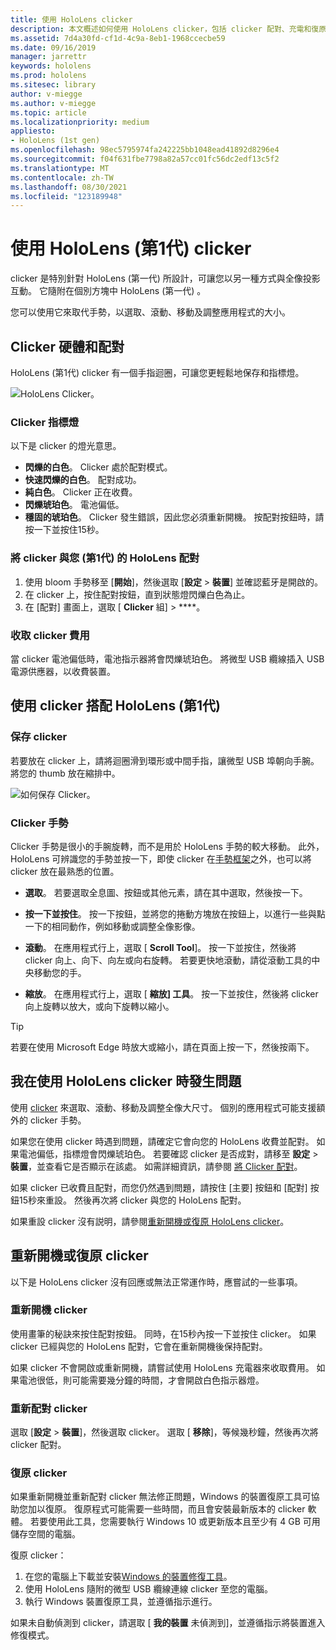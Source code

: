 ```yaml
---
title: 使用 HoloLens clicker
description: 本文概述如何使用 HoloLens clicker，包括 clicker 配對、充電和復原。
ms.assetid: 7d4a30fd-cf1d-4c9a-8eb1-1968ccecbe59
ms.date: 09/16/2019
manager: jarrettr
keywords: hololens
ms.prod: hololens
ms.sitesec: library
author: v-miegge
ms.author: v-miegge
ms.topic: article
ms.localizationpriority: medium
appliesto:
- HoloLens (1st gen)
ms.openlocfilehash: 98ec5795974fa242225bb1048ead41892d8296e4
ms.sourcegitcommit: f04f631fbe7798a82a57cc01fc56dc2edf13c5f2
ms.translationtype: MT
ms.contentlocale: zh-TW
ms.lasthandoff: 08/30/2021
ms.locfileid: "123189948"
---
```

# <a name="use-the-hololens-1st-gen-clicker"></a>使用 HoloLens (第1代) clicker

clicker 是特別針對 HoloLens (第一代) 所設計，可讓您以另一種方式與全像投影互動。 它隨附在個別方塊中 HoloLens (第一代) 。

您可以使用它來取代手勢，以選取、滾動、移動及調整應用程式的大小。

## <a name="clicker-hardware-and-pairing"></a>Clicker 硬體和配對

HoloLens (第1代) clicker 有一個手指迴圈，可讓您更輕鬆地保存和指標燈。

![HoloLens Clicker。](images/use-hololens-clicker-1.png)

### <a name="clicker-indicator-lights"></a>Clicker 指標燈

以下是 clicker 的燈光意思。

- **閃爍的白色**。 Clicker 處於配對模式。
- **快速閃爍的白色**。 配對成功。
- **純白色**。 Clicker 正在收費。
- **閃爍琥珀色**。 電池偏低。
- **穩固的琥珀色**。 Clicker 發生錯誤，因此您必須重新開機。 按配對按鈕時，請按一下並按住15秒。

### <a name="pair-the-clicker-with-your-hololens-1st-gen"></a>將 clicker 與您 (第1代) 的 HoloLens 配對

1. 使用 bloom 手勢移至 [**開始**]，然後選取 [**設定**  >  **裝置**] 並確認藍牙是開啟的。
1. 在 clicker 上，按住配對按鈕，直到狀態燈閃爍白色為止。
1. 在 [配對] 畫面上，選取 [ **Clicker** 組]  >  ****。

### <a name="charge-the-clicker"></a>收取 clicker 費用

當 clicker 電池偏低時，電池指示器將會閃爍琥珀色。 將微型 USB 纜線插入 USB 電源供應器，以收費裝置。

## <a name="use-the-clicker-with-hololens-1st-gen"></a>使用 clicker 搭配 HoloLens (第1代) 

### <a name="hold-the-clicker"></a>保存 clicker

若要放在 clicker 上，請將迴圈滑到環形或中間手指，讓微型 USB 埠朝向手腕。 將您的 thumb 放在縮排中。

![如何保存 Clicker。](images/use-hololens-clicker-2.png)

### <a name="clicker-gestures"></a>Clicker 手勢

Clicker 手勢是很小的手腕旋轉，而不是用於 HoloLens 手勢的較大移動。 此外，HoloLens 可辨識您的手勢並按一下，即使 clicker 在[手勢框架](hololens1-basic-usage.md)之外，也可以將 clicker 放在最熟悉的位置。

- **選取**。 若要選取全息圖、按鈕或其他元素，請在其中選取，然後按一下。

- **按一下並按住**。 按一下按鈕，並將您的捲動方塊放在按鈕上，以進行一些與點一下的相同動作，例如移動或調整全像影像。

- **滾動**。 在應用程式行上，選取 [ **Scroll Tool**]。 按一下並按住，然後將 clicker 向上、向下、向左或向右旋轉。 若要更快地滾動，請從滾動工具的中央移動您的手。

- **縮放**。 在應用程式行上，選取 [ **縮放] 工具**。 按一下並按住，然後將 clicker 向上旋轉以放大，或向下旋轉以縮小。

> [!TIP]
> 若要在使用 Microsoft Edge 時放大或縮小，請在頁面上按一下，然後按兩下。

## <a name="im-having-problems-using-the-hololens-clicker"></a>我在使用 HoloLens clicker 時發生問題

使用 [clicker](hololens1-clicker.md) 來選取、滾動、移動及調整全像大尺寸。 個別的應用程式可能支援額外的 clicker 手勢。

如果您在使用 clicker 時遇到問題，請確定它會向您的 HoloLens 收費並配對。 如果電池偏低，指標燈會閃爍琥珀色。 若要確認 clicker 是否成對，請移至 **設定**  >  **裝置**，並查看它是否顯示在該處。 如需詳細資訊，請參閱 [將 Clicker 配對](hololens1-clicker.md)。

如果 clicker 已收費且配對，而您仍然遇到問題，請按住 [主要] 按鈕和 [配對] 按鈕15秒來重設。 然後再次將 clicker 與您的 HoloLens 配對。

如果重設 clicker 沒有説明，請參閱[重新開機或復原 HoloLens clicker](hololens1-clicker.md#restart-or-recover-the-clicker)。
## <a name="restart-or-recover-the-clicker"></a>重新開機或復原 clicker

以下是 HoloLens clicker 沒有回應或無法正常運作時，應嘗試的一些事項。

### <a name="restart-the-clicker"></a>重新開機 clicker

使用畫筆的秘訣來按住配對按鈕。 同時，在15秒內按一下並按住 clicker。 如果 clicker 已經與您的 HoloLens 配對，它會在重新開機後保持配對。

如果 clicker 不會開啟或重新開機，請嘗試使用 HoloLens 充電器來收取費用。 如果電池很低，則可能需要幾分鐘的時間，才會開啟白色指示器燈。

### <a name="re-pair-the-clicker"></a>重新配對 clicker

選取 [**設定**  >  **裝置**]，然後選取 clicker。 選取 [ **移除**]，等候幾秒鐘，然後再次將 clicker 配對。

### <a name="recover-the-clicker"></a>復原 clicker

如果重新開機並重新配對 clicker 無法修正問題，Windows 的裝置復原工具可協助您加以復原。 復原程式可能需要一些時間，而且會安裝最新版本的 clicker 軟體。 若要使用此工具，您需要執行 Windows 10 或更新版本且至少有 4 GB 可用儲存空間的電腦。

復原 clicker：

1. 在您的電腦上下載並安裝[Windows 的裝置修復工具](https://dev.azure.com/ContentIdea/ContentIdea/_queries/query/8a004dbe-73f8-4a32-94bc-368fc2f2a895/)。
1. 使用 HoloLens 隨附的微型 USB 纜線連線 clicker 至您的電腦。
1. 執行 Windows 裝置復原工具，並遵循指示進行。

如果未自動偵測到 clicker，請選取 [ **我的裝置** 未偵測到]，並遵循指示將裝置進入修復模式。

